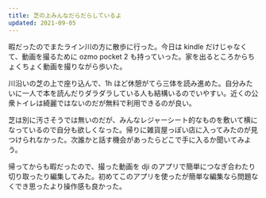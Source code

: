 ```yaml
---
title: 芝の上みんなだらだらしているよ
updated: 2021-09-05
---
```


暇だったのでまたライン川の方に散歩に行った。今日は kindle だけじゃなくて、動画を撮るために ozmo pocket 2 も持っていった。家を出るところからちょくちょく動画を撮りながら歩いた。

川沿いの芝の上で座り込んで、1h ほど休憩がてら三体を読み進めた。自分みたいに一人で本を読んだりダラダラしている人も結構いるのでいやすい。近くの公衆トイレは綺麗ではないのだが無料で利用できるのが良い。

芝は別に汚さそうでは無いのだが、みんなレジャーシート的なものを敷いて横になっているので自分も欲しくなった。帰りに雑貨屋っぽい店に入ってみたのが見つけられなかった。次誰かと話す機会があったらどこで手に入るか聞いてみよう。

帰ってからも暇だったので、撮った動画を dji のアプリで簡単につなぎ合わたり切り取ったり編集してみた。初めてこのアプリを使ったが簡単な編集なら問題なくでき思ったより操作感も良かった。
